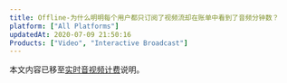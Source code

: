 ```yaml
---
title: Offline-为什么明明每个用户都只订阅了视频流却在账单中看到了音频分钟数？
platform: ["All Platforms"]
updatedAt: 2020-07-09 21:50:16
Products: ["Video", "Interactive Broadcast"]
---
```


本文内容已移至[实时音视频计费](https://docs.agora.io/cn/Interactive%20Broadcast/billing_rtc?platform=All%20Platforms)说明。
